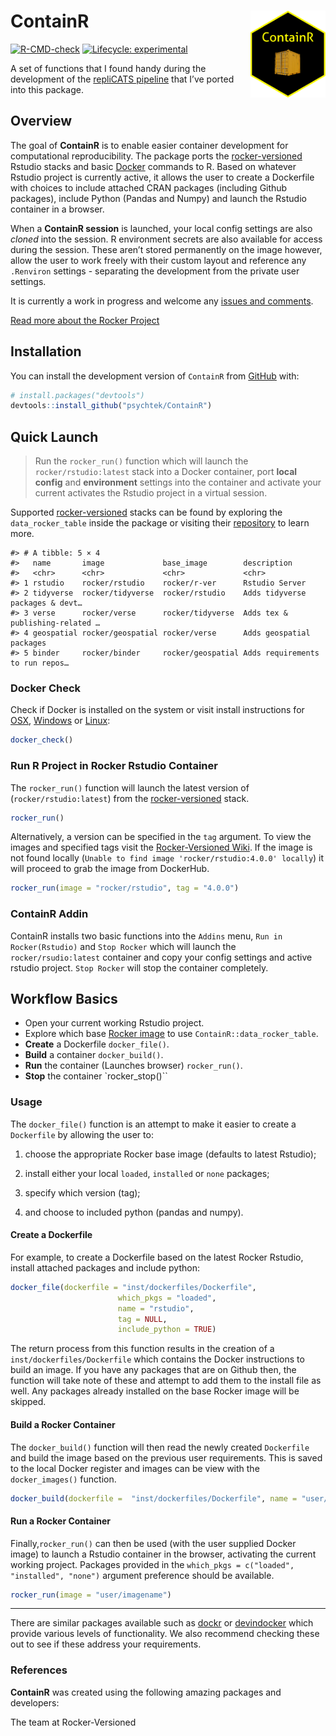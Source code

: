 
<!-- README.md is generated from README.Rmd. Please edit that file -->

# ContainR <img src="inst/figures/ContainR.png" align="right" width="120" />

<!-- badges: start -->

[![R-CMD-check](https://github.com/psychtek/ContainR/actions/workflows/R-CMD-check.yaml/badge.svg)](https://github.com/psychtek/ContainR/actions/workflows/R-CMD-check.yaml)
[![Lifecycle:
experimental](https://img.shields.io/badge/lifecycle-experimental-orange.svg)](https://lifecycle.r-lib.org/articles/stages.html#experimental)
<!-- badges: end -->

A set of functions that I found handy during the development of the
[repliCATS pipeline](https://replicats.research.unimelb.edu.au/) that
I’ve ported into this package.

## Overview

The goal of **ContainR** is to enable easier container development for
computational reproducibility. The package ports the
[rocker-versioned](https://github.com/rocker-org/rocker-versioned2)
Rstudio stacks and basic [Docker](https://docs.docker.com/reference/)
commands to R. Based on whatever Rstudio project is currently active, it
allows the user to create a Dockerfile with choices to include attached
CRAN packages (including Github packages), include Python (Pandas and
Numpy) and launch the Rstudio container in a browser.

When a **ContainR session** is launched, your local config settings are
also *cloned* into the session. R environment secrets are also available
for access during the session. These aren’t stored permanently on the
image however, allow the user to work freely with their custom layout
and reference any `.Renviron` settings - separating the development from
the private user settings.

It is currently a work in progress and welcome any [issues and
comments](https://github.com/psychtek/ContainR/issues).

[Read more about the Rocker Project](https://rocker-project.org/)

## Installation

You can install the development version of `ContainR` from
[GitHub](https://github.com/) with:

``` r
# install.packages("devtools")
devtools::install_github("psychtek/ContainR")
```

## Quick Launch

> Run the `rocker_run()` function which will launch the
> `rocker/rstudio:latest` stack into a Docker container, port **local
> config** and **environment** settings into the container and activate
> your current activates the Rstudio project in a virtual session.

Supported
[rocker-versioned](https://github.com/rocker-org/rocker-versioned2)
stacks can be found by exploring the `data_rocker_table` inside the
package or visiting their
[repository](https://github.com/rocker-org/rocker-versioned2) to learn
more.

    #> # A tibble: 5 × 4
    #>   name       image             base_image        description                    
    #>   <chr>      <chr>             <chr>             <chr>                          
    #> 1 rstudio    rocker/rstudio    rocker/r-ver      Rstudio Server                 
    #> 2 tidyverse  rocker/tidyverse  rocker/rstudio    Adds tidyverse packages & devt…
    #> 3 verse      rocker/verse      rocker/tidyverse  Adds tex & publishing-related …
    #> 4 geospatial rocker/geospatial rocker/verse      Adds geospatial packages       
    #> 5 binder     rocker/binder     rocker/geospatial Adds requirements to run repos…

### Docker Check

Check if Docker is installed on the system or visit install instructions
for [OSX](https://docs.docker.com/desktop/install/mac-install/),
[Windows](https://docs.docker.com/desktop/install/windows-install/) or
[Linux](https://docs.docker.com/engine/install/):

``` r
docker_check()
```

### Run R Project in Rocker Rstudio Container

The `rocker_run()` function will launch the latest version of
(`rocker/rstudio:latest`) from the
[rocker-versioned](https://github.com/rocker-org/rocker-versioned2)
stack.

``` r
rocker_run()
```

Alternatively, a version can be specified in the `tag` argument. To view
the images and specified tags visit the [Rocker-Versioned
Wiki](https://github.com/rocker-org/rocker-versioned2/wiki). If the
image is not found locally
(`Unable to find image 'rocker/rstudio:4.0.0' locally`) it will proceed
to grab the image from DockerHub.

``` r
rocker_run(image = "rocker/rstudio", tag = "4.0.0")
```

### ContainR Addin

ContainR installs two basic functions into the `Addins` menu,
`Run in Rocker(Rstudio)` and `Stop Rocker` which will launch the
`rocker/rsudio:latest` container and copy your config settings and
active rstudio project. `Stop Rocker` will stop the container
completely.

## Workflow Basics

- Open your current working Rstudio project.
- Explore which base [Rocker image](https://rocker-project.org/) to use
  `ContainR::data_rocker_table`.
- **Create** a Dockerfile `docker_file()`.
- **Build** a container `docker_build()`.
- **Run** the container (Launches browser) `rocker_run()`.
- **Stop** the container \`rocker_stop()\`\`

### Usage

The `docker_file()` function is an attempt to make it easier to create a
`Dockerfile` by allowing the user to:

1)  choose the appropriate Rocker base image (defaults to latest
    Rstudio);

2)  install either your local `loaded`, `installed` or `none` packages;

3)  specify which version (tag);

4)  and choose to included python (pandas and numpy).

#### Create a Dockerfile

For example, to create a Dockerfile based on the latest Rocker Rstudio,
install attached packages and include python:

``` r
docker_file(dockerfile = "inst/dockerfiles/Dockerfile",
                        which_pkgs = "loaded",
                        name = "rstudio",
                        tag = NULL,
                        include_python = TRUE)
```

The return process from this function results in the creation of a
`inst/dockerfiles/Dockerfile` which contains the Docker instructions to
build an image. If you have any packages that are on Github then, the
function will take note of these and attempt to add them to the install
file as well. Any packages already installed on the base Rocker image
will be skipped.

#### Build a Rocker Container

The `docker_build()` function will then read the newly created
`Dockerfile` and build the image based on the previous user
requirements. This is saved to the local Docker register and images can
be view with the `docker_images()` function.

``` r
docker_build(dockerfile =  "inst/dockerfiles/Dockerfile", name = "user/imagename")
```

#### Run a Rocker Container

Finally,`rocker_run()` can then be used (with the user supplied Docker
image) to launch a Rstudio container in the browser, activating the
current working project. Packages provided in the
`which_pkgs = c("loaded", "installed", "none")` argument preference
should be available.

``` r
rocker_run(image = "user/imagename")
```

------------------------------------------------------------------------

There are similar packages available such as
[dockr](https://github.com/smaakage85/dockr) or
[devindocker](https://github.com/ThinkR-open/devindocker) which provide
various levels of functionality. We also recommend checking these out to
see if these address your requirements.

### References

**ContainR** was created using the following amazing packages and
developers:

The team at Rocker-Versioned
